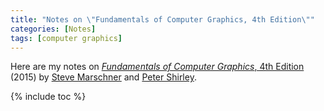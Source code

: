 ```yaml
---
title: "Notes on \"Fundamentals of Computer Graphics, 4th Edition\""
categories: [Notes]
tags: [computer graphics]
---
```


Here are my notes on [*Fundamentals of Computer Graphics*, 4th Edition](https://www.amazon.com/dp/1482229390) (2015) by [Steve Marschner](http://www.cs.cornell.edu/~srm/) and [Peter Shirley](http://psgraphics.blogspot.com/).

{% include toc %}
